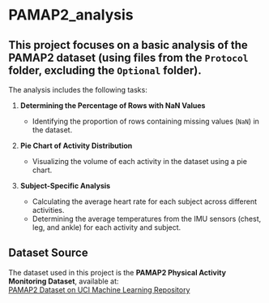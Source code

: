 # PAMAP2_analysis

## This project focuses on a basic analysis of the **PAMAP2 dataset** (using files from the `Protocol` folder, excluding the `Optional` folder). 

The analysis includes the following tasks:

1. **Determining the Percentage of Rows with NaN Values**  
   - Identifying the proportion of rows containing missing values (`NaN`) in the dataset.

2. **Pie Chart of Activity Distribution**  
   - Visualizing the volume of each activity in the dataset using a pie chart.

3. **Subject-Specific Analysis**  
   - Calculating the average heart rate for each subject across different activities.
   - Determining the average temperatures from the IMU sensors (chest, leg, and ankle) for each activity and subject.

## Dataset Source
The dataset used in this project is the **PAMAP2 Physical Activity Monitoring Dataset**, available at:  
[PAMAP2 Dataset on UCI Machine Learning Repository](https://archive.ics.uci.edu/dataset/231/pamap2+physical+activity+monitoring)
